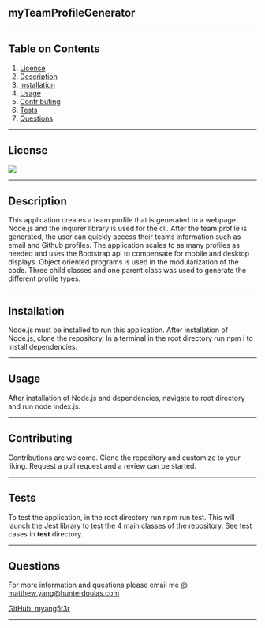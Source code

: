 
  ## myTeamProfileGenerator
  ___
  ## Table on Contents

  1. [License](#License)
  2. [Description](#Description)
  3. [Installation](#Installation)
  4. [Usage](#Usage)
  5. [Contributing](#Contributing)
  6. [Tests](#Tests)
  7. [Questions](#Questions)
  ___
  ## License
  [![](https://img.shields.io/badge/license-GNU%20GPLv3-blue)](https://choosealicense.com/licenses/gpl-2.0/)
  ___
  ## Description
  This application creates a team profile that is generated to a webpage. Node.js and the inquirer library is used for the cli. After the team profile is generated, the user can quickly access their teams information such as email and Github profiles. The application scales to as many profiles as needed and uses the Bootstrap api to compensate for mobile and desktop displays. Object oriented programs is used in the modularization of the code. Three child classes and one parent class was used to generate the different profile types.
  ___
  ## Installation
  Node.js must be installed to run this application. After installation of Node.js, clone the repository. In a terminal in the root directory run npm i to install dependencies. 
  ___
  ## Usage
  After installation of Node.js and dependencies, navigate to root directory and run node index.js.
  ___
  ## Contributing
  Contributions are welcome. Clone the repository and customize to your liking. Request a pull request and a review can be started.
  ___
  ## Tests
  To test the application, in the root directory run npm run test. This will launch the Jest library to test the 4 main classes of the repository. See test cases in __test__ directory. 
  ___
  ## Questions
  For more information and questions please email me @ matthew.yang@hunterdoulas.com 

  [GitHub: myang5t3r](https://github.com/myang5t3r)
  ___
  